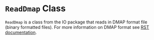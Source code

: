 # `ReadDmap` Class

`ReadDmap` is a class from the IO package that reads in DMAP format file
(binary formatted files). For more information on DMAP format see 
[RST documentation](). 


